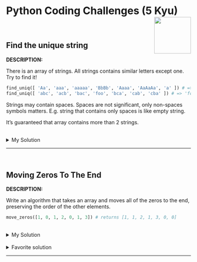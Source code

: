 # Python Coding Challenges (5 Kyu) <img align="right" src="https://media.tenor.com/4_5IAe-TSAQAAAAi/capoo-bugcat.gif" height="100"/>
<br>

## Find the unique string

**DESCRIPTION:**

There is an array of strings. All strings contains similar letters except one. Try to find it!

```python
find_uniq([ 'Aa', 'aaa', 'aaaaa', 'BbBb', 'Aaaa', 'AaAaAa', 'a' ]) # => 'BbBb'
find_uniq([ 'abc', 'acb', 'bac', 'foo', 'bca', 'cab', 'cba' ]) # => 'foo'
```
Strings may contain spaces. Spaces are not significant, only non-spaces symbols matters. E.g. string that contains only spaces is like empty string.

It’s guaranteed that array contains more than 2 strings.<br>
<br>
<details><summary>My Solution</summary> <br>
  
>```python
>def find_uniq(arr):
>    sett = set(arr[0].lower())
>    l = [1 if (set(i.lower())==sett) else 0  for i in arr ]
>    return arr[l.index(1)] if l.count(1)==1 else arr[l.index(0)]
>```
</details>

---
<br>

## Moving Zeros To The End

**DESCRIPTION:**

Write an algorithm that takes an array and moves all of the zeros to the end, preserving the order of the other elements.

```python
move_zeros([1, 0, 1, 2, 0, 1, 3]) # returns [1, 1, 2, 1, 3, 0, 0]
```
<br>
<details><summary>My Solution</summary> <br>
  
>```python
>def move_zeros(lst):
>    i=0
>    while(i<len(lst)):
>        if(lst[i]==0):
>            lst.remove(0)
>            lst.append(0)
>        i+=1         
>    return lst
>```
</details><br>


<details><summary>Favorite solution</summary><br>

>```python
>  def move_zeros(array):
>    return [x for x in array if x] + [0]*array.count(0)
>```

></details>

---
<br>


  ## <title of the challenge>

**DESCRIPTION:**

  
```python

```

  
```python

``` 

  
  
<br>
<details><summary>My Solution</summary> <br>
  
>```python

>```
</details><br>


<details><summary>Favorite solution</summary><br>

>```python

>```

></details>

---
<br>


